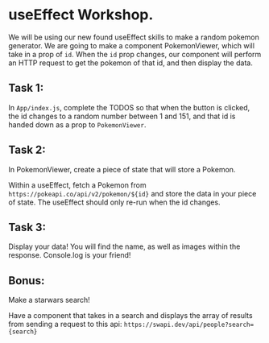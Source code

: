 # useEffect Workshop.

We will be using our new found useEffect skills to make a random pokemon generator. We are going to make a component PokemonViewer, which will take in a prop of `id`. When the `id` prop changes, our component will perform an HTTP request to get the pokemon of that id, and then display the data.

## Task 1:

In `App/index.js`, complete the TODOS so that when the button is clicked, the id changes to a random number between 1 and 151, and that id is handed down as a prop to `PokemonViewer`.

## Task 2:

In PokemonViewer, create a piece of state that will store a Pokemon.

Within a useEffect, fetch a Pokemon from `https://pokeapi.co/api/v2/pokemon/${id}` and store the data in your piece of state. The useEffect should only re-run when the id changes.

## Task 3:

Display your data! You will find the name, as well as images within the response. Console.log is your friend!

## Bonus:

Make a starwars search!

Have a component that takes in a search and displays the array of results from sending a request to this api:
`https://swapi.dev/api/people?search={search}`
